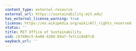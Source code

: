 ```yaml
---
content_type: external-resource
external_url: https://sustainability.mit.edu/
has_external_license_warning: true
license: https://en.wikipedia.org/wiki/All_rights_reserved
status: ''
title: MIT Office of Sustainability
uid: cb740ec5-6a08-4260-89a7-7efc1c0a87c0
wayback_url: ''
---
```

